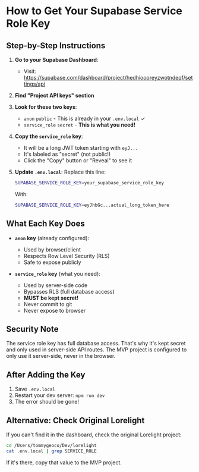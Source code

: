 # How to Get Your Supabase Service Role Key

## Step-by-Step Instructions

1. **Go to your Supabase Dashboard**:
   - Visit: https://supabase.com/dashboard/project/hedhioooreyzwotndeqf/settings/api

2. **Find "Project API keys" section**

3. **Look for these two keys**:
   - `anon` `public` - This is already in your `.env.local` ✓
   - `service_role` `secret` - **This is what you need!**

4. **Copy the `service_role` key**:
   - It will be a long JWT token starting with `eyJ...`
   - It's labeled as "secret" (not public!)
   - Click the "Copy" button or "Reveal" to see it

5. **Update `.env.local`**:
   Replace this line:
   ```bash
   SUPABASE_SERVICE_ROLE_KEY=your_supabase_service_role_key
   ```

   With:
   ```bash
   SUPABASE_SERVICE_ROLE_KEY=eyJhbGc...actual_long_token_here
   ```

## What Each Key Does

- **`anon` key** (already configured):
  - Used by browser/client
  - Respects Row Level Security (RLS)
  - Safe to expose publicly

- **`service_role` key** (what you need):
  - Used by server-side code
  - Bypasses RLS (full database access)
  - **MUST be kept secret!**
  - Never commit to git
  - Never expose to browser

## Security Note

The service role key has full database access. That's why it's kept secret and only used in server-side API routes. The MVP project is configured to only use it server-side, never in the browser.

## After Adding the Key

1. Save `.env.local`
2. Restart your dev server: `npm run dev`
3. The error should be gone!

## Alternative: Check Original Lorelight

If you can't find it in the dashboard, check the original Lorelight project:

```bash
cd /Users/tommygeoco/Dev/lorelight
cat .env.local | grep SERVICE_ROLE
```

If it's there, copy that value to the MVP project.